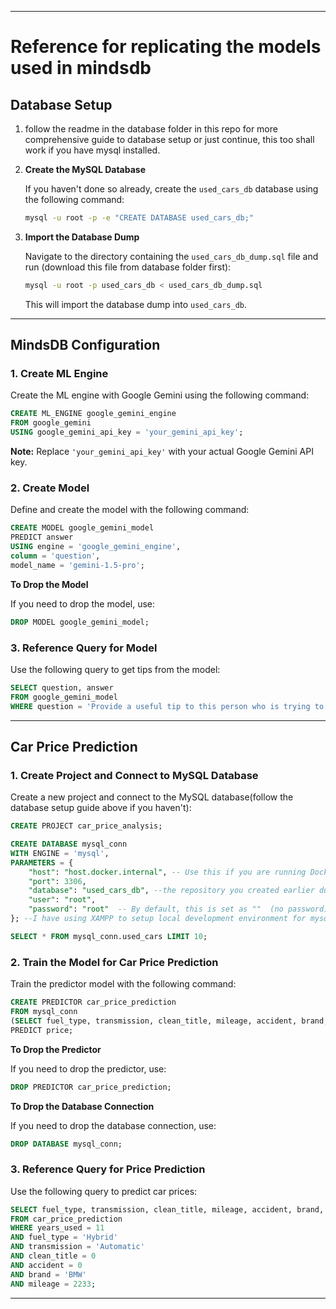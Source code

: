 
---
# Reference for replicating the models used in mindsdb

## Database Setup

1. follow the readme in the database folder in this repo for more comprehensive guide to database setup or just continue, this too shall work if you have mysql installed.

2. **Create the MySQL Database**

   If you haven't done so already, create the `used_cars_db` database using the following command:

   ```bash
   mysql -u root -p -e "CREATE DATABASE used_cars_db;"
   ```

3. **Import the Database Dump**

   Navigate to the directory containing the `used_cars_db_dump.sql` file and run (download this file from database folder first):

   ```bash
   mysql -u root -p used_cars_db < used_cars_db_dump.sql
   ```

   This will import the database dump into `used_cars_db`.

---

## MindsDB Configuration

### 1. **Create ML Engine**

   Create the ML engine with Google Gemini using the following command:

   ```sql
   CREATE ML_ENGINE google_gemini_engine
   FROM google_gemini
   USING google_gemini_api_key = 'your_gemini_api_key';
   ```

   **Note:** Replace `'your_gemini_api_key'` with your actual Google Gemini API key.

### 2. **Create Model**

   Define and create the model with the following command:

   ```sql
   CREATE MODEL google_gemini_model
   PREDICT answer
   USING engine = 'google_gemini_engine',
   column = 'question',
   model_name = 'gemini-1.5-pro';
   ```

   **To Drop the Model**

   If you need to drop the model, use:

   ```sql
   DROP MODEL google_gemini_model;
   ```

### 3. **Reference Query for Model**

   Use the following query to get tips from the model:

   ```sql
   SELECT question, answer
   FROM google_gemini_model
   WHERE question = 'Provide a useful tip to this person who is trying to sell or perhaps buy a car with the following details {{}}, make it about 4 to 5 sentences long';
   ```

---

## Car Price Prediction

### 1. **Create Project and Connect to MySQL Database**

   Create a new project and connect to the MySQL database(follow the database setup guide above if you haven't):

   ```sql
   CREATE PROJECT car_price_analysis;

   CREATE DATABASE mysql_conn
   WITH ENGINE = 'mysql',
   PARAMETERS = {
       "host": "host.docker.internal", -- Use this if you are running Docker locally
       "port": 3306,
       "database": "used_cars_db", --the repository you created earlier during database setup
       "user": "root",
       "password": "root"  -- By default, this is set as ""  (no password)
   }; --I have using XAMPP to setup local development environment for mysql

   SELECT * FROM mysql_conn.used_cars LIMIT 10;
   ```

### 2. **Train the Model for Car Price Prediction**

   Train the predictor model with the following command:

   ```sql
   CREATE PREDICTOR car_price_prediction
   FROM mysql_conn
   (SELECT fuel_type, transmission, clean_title, mileage, accident, brand, years_used, price FROM used_cars LIMIT 4009)
   PREDICT price;
   ```

   **To Drop the Predictor**

   If you need to drop the predictor, use:

   ```sql
   DROP PREDICTOR car_price_prediction;
   ```

   **To Drop the Database Connection**

   If you need to drop the database connection, use:

   ```sql
   DROP DATABASE mysql_conn;
   ```

### 3. **Reference Query for Price Prediction**

   Use the following query to predict car prices:

   ```sql
   SELECT fuel_type, transmission, clean_title, mileage, accident, brand, price
   FROM car_price_prediction
   WHERE years_used = 11
   AND fuel_type = 'Hybrid'
   AND transmission = 'Automatic'
   AND clean_title = 0
   AND accident = 0
   AND brand = 'BMW'
   AND mileage = 2233;
   ```

---
```
